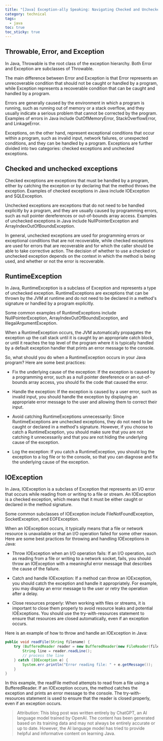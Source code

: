 ```yaml
---
title: "[Java] Exception-ally Speaking: Navigating Checked and Unchecked Exceptions in Java"
category: technical
tags:
  - java
toc: true
toc_sticky: true
---
```


## Throwable, Error, and Exception
In Java, Throwable is the root class of the exception hierarchy. Both Error and Exception are subclasses of Throwable.

The main difference between Error and Exception is that Error represents an unrecoverable condition that should not be caught or handled by a program, while Exception represents a recoverable condition that can be caught and handled by a program.

Errors are generally caused by the environment in which a program is running, such as running out of memory or a stack overflow, and they usually indicate a serious problem that cannot be corrected by the program. Examples of errors in Java include OutOfMemoryError, StackOverflowError, and LinkageError.

Exceptions, on the other hand, represent exceptional conditions that occur within a program, such as invalid input, network failures, or unexpected conditions, and they can be handled by a program. Exceptions are further divided into two categories: checked exceptions and unchecked exceptions.

## Checked and unchecked exceptions

Checked exceptions are exceptions that must be handled by a program, either by catching the exception or by declaring that the method throws the exception. Examples of checked exceptions in Java include IOException and SQLException.

Unchecked exceptions are exceptions that do not need to be handled explicitly by a program, and they are usually caused by programming errors, such as null pointer dereferences or out-of-bounds array access. Examples of unchecked exceptions in Java include NullPointerException and ArrayIndexOutOfBoundsException.

In general, unchecked exceptions are used for programming errors or exceptional conditions that are not recoverable, while checked exceptions are used for errors that are recoverable and for which the caller should be able to take corrective action. The decision of whether to use a checked or unchecked exception depends on the context in which the method is being used, and whether or not the error is recoverable.

## RuntimeException
In Java, RuntimeException is a subclass of Exception and represents a type of unchecked exception. RuntimeExceptions are exceptions that can be thrown by the JVM at runtime and do not need to be declared in a method's signature or handled by a program explicitly.

Some common examples of RuntimeExceptions include NullPointerException, ArrayIndexOutOfBoundsException, and IllegalArgumentException.

When a RuntimeException occurs, the JVM automatically propagates the exception up the call stack until it is caught by an appropriate catch block, or until it reaches the top level of the program where it is typically handled by a default exception handler that prints an error message to the console.

So, what should you do when a RuntimeException occurs in your Java program? Here are some best practices:

* Fix the underlying cause of the exception: If the exception is caused by a programming error, such as a null pointer dereference or an out-of-bounds array access, you should fix the code that caused the error.

* Handle the exception: If the exception is caused by a user error, such as invalid input, you should handle the exception by displaying an appropriate error message to the user and allowing them to correct their input.

* Avoid catching RuntimeExceptions unnecessarily: Since RuntimeExceptions are unchecked exceptions, they do not need to be caught or declared in a method's signature. However, if you choose to catch a RuntimeException, you should make sure that you are not catching it unnecessarily and that you are not hiding the underlying cause of the exception.

* Log the exception: If you catch a RuntimeException, you should log the exception to a log file or to the console, so that you can diagnose and fix the underlying cause of the exception.

## IOException
In Java, IOException is a subclass of Exception that represents an I/O error that occurs while reading from or writing to a file or stream. An IOException is a checked exception, which means that it must be either caught or declared in the method signature.

Some common subclasses of IOException include FileNotFoundException, SocketException, and EOFException.

When an IOException occurs, it typically means that a file or network resource is unavailable or that an I/O operation failed for some other reason. Here are some best practices for throwing and handling IOExceptions in Java:

* Throw IOException when an I/O operation fails: If an I/O operation, such as reading from a file or writing to a network socket, fails, you should throw an IOException with a meaningful error message that describes the cause of the failure.

* Catch and handle IOException: If a method can throw an IOException, you should catch the exception and handle it appropriately. For example, you may display an error message to the user or retry the operation after a delay.

* Close resources properly: When working with files or streams, it is important to close them properly to avoid resource leaks and potential IOExceptions. You should use the try-with-resources statement to ensure that resources are closed automatically, even if an exception occurs.

Here is an example of how to throw and handle an IOException in Java:

```java
public void readFile(String filename) {
    try (BufferedReader reader = new BufferedReader(new FileReader(filename))) {
        String line = reader.readLine();
        // process the line
    } catch (IOException e) {
        System.err.println("Error reading file: " + e.getMessage());
    }
}
```

In this example, the readFile method attempts to read from a file using a BufferedReader. If an IOException occurs, the method catches the exception and prints an error message to the console. The try-with-resources statement is used to ensure that the reader is closed properly, even if an exception occurs.

> Attribution: This blog post was written entirely by ChatGPT, an AI language model trained by OpenAI. The content has been generated based on its training data and may not always be entirely accurate or up to date. However, the AI language model has tried to provide helpful and informative content on learning Java.
